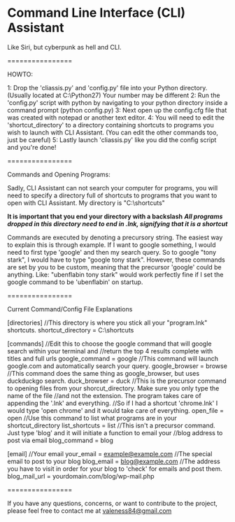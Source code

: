 Command Line Interface (CLI) Assistant
================

Like Siri, but cyberpunk as hell and CLI.

================

HOWTO:

1: Drop the 'cliassis.py' and 'config.py' file into your Python directory. (Usually located at C:\Python27) Your number may be different
2: Run the 'config.py' script with python by navigating to your python directory inside a command prompt (python config.py)
3: Next open up the config.cfg file that was created with notepad or another text editor.
4: You will need to edit the 'shortcut_directory' to a directory containing shortcuts to programs you wish to launch with CLI Assistant. (You can edit the other commands too, just be careful)
5: Lastly launch 'cliassis.py' like you did the config script and you're done!

================

Commands and Opening Programs:

Sadly, CLI Assistant can not search your computer for programs, you will need to specify a directory full of shortcuts
to programs that you want to open with CLI Assistant. My directory is "C:\shortcuts\"

**It is important that you end your directory with a backslash**
***All programs dropped in this directory need to end in .lnk, signifying that it is a shortcut***

Commands are executed by denoting a precursory string. The easiest way to explain this is through example.
If I want to google something, I would need to first type 'google' and then my search query. So to google "tony stark",
I would have to type "google tony stark". However, these commands are set by you to be custom, meaning that the precursor 
'google' could be anything. Like: "ubenflabin tony stark" would work perfectly fine if I set the google command to be 
'ubenflabin' on startup. 

================

Current Command/Config File Explanations

[directories]
//This directory is where you stick all your "program.lnk" shortcuts.
shortcut_directory = C:\shortcuts 

[commands]
//Edit this to choose the google command that will google search within your terminal and
//return the top 4 results complete with titles and full urls
google_command = google
//This command will launch google.com and automatically search your query.
google_browser = browse
//This command does the same thing as google_browser, but uses duckduckgo search.
duck_browser = duck
//This is the precursor command to opening files from your shorcut_directory. Make sure you only type the name of the file
//and not the extension. The program takes care of appending the '.lnk' and everything. 
//So if I had a shortcut 'chrome.lnk' I would type 'open chrome' and it would take care of everything.
open_file = open
//Use this command to list what programs are in your shortcut_directory
list_shortcuts = list
//This isn't a precursor command. Just type 'blog' and it will initiate a function to email your
//blog address to post via email
blog_command = blog

[email]
//Your email
your_email = example@example.com
//The special email to post to your blog
blog_email = blog@example.com
//The address you have to visit in order for your blog to 'check' for emails and post them. 
blog_mail_url = yourdomain.com/blog/wp-mail.php



================

If you have any questions, concerns, or want to contribute to the project, please feel free to contact me at 
valeness84@gmail.com
